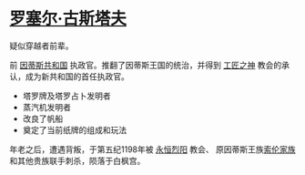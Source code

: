 # [罗塞尔·古斯塔夫](../人物/罗塞尔·古斯塔夫.md)

疑似穿越者前辈。

前 [因蒂斯共和国](../国家/因蒂斯共和国.md) 执政官。推翻了因蒂斯王国的统治，并得到 [工匠之神](../神明/蒸汽与机械之神.md) 教会的承认，成为新共和国的首任执政官。

+ 塔罗牌及塔罗占卜发明者
+ 蒸汽机发明者
+ 改良了帆船
+ 奠定了当前纸牌的组成和玩法

年老之后，遭遇背叛，于第五纪1198年被 [永恒烈阳](../神明/永恒烈阳.md) 教会、 原因蒂斯王族[索伦家族](../家族/索伦家族.md)和其他贵族联手刺杀，陨落于白枫宫。